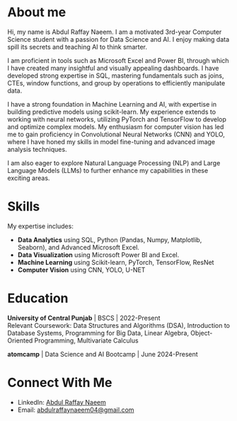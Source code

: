 # About me
Hi, my name is Abdul Raffay Naeem. I am a motivated 3rd-year Computer Science student with a passion for Data Science and AI. I enjoy making data spill its secrets and teaching AI to think smarter.

I am proficient in tools such as Microsoft Excel and Power BI, through which I have created many insightful and visually appealing dashboards. I have developed strong expertise in SQL, mastering fundamentals such as joins, CTEs, window functions, and group by operations to efficiently manipulate data.

I have a strong foundation in Machine Learning and AI, with expertise in building predictive models using scikit-learn. My experience extends to working with neural networks, utilizing PyTorch and TensorFlow to develop and optimize complex models. My enthusiasm for computer vision has led me to gain proficiency in Convolutional Neural Networks (CNN) and YOLO, where I have honed my skills in model fine-tuning and advanced image analysis techniques.

I am also eager to explore Natural Language Processing (NLP) and Large Language Models (LLMs) to further enhance my capabilities in these exciting areas.

# Skills
My expertise includes:
- __Data Analytics__ using SQL, Python (Pandas, Numpy, Matplotlib, Seaborn), and Advanced Microsoft Excel.
- __Data Visualization__ using Microsoft Power BI and Excel.
- **Machine Learning** using Scikit-learn, PyTorch, TensorFlow, ResNet
- **Computer Vision** using CNN, YOLO, U-NET

# Education
__University of Central Punjab__ | BSCS | 2022-Present                                                                                                                               
                                                               Relevant Coursework: Data Structures and Algorithms (DSA), Introduction to Database Systems, Programming for Big Data, Linear Algebra, Object-Oriented Programming, Multivariate Calculus

__atomcamp__ | Data Science and AI Bootcamp | June 2024-Present

# Connect With Me
- LinkedIn: [Abdul Raffay Naeem](https://www.linkedin.com/in/abdul-raffay-naeemm/)
- Email: [abdulraffaynaeem04@gmail.com]()

